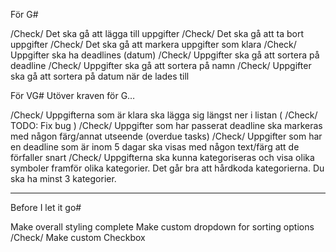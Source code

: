 För G#

/Check/ Det ska gå att lägga till uppgifter
/Check/ Det ska gå att ta bort uppgifter
/Check/ Det ska gå att markera uppgifter som klara
/Check/ Uppgifter ska ha deadlines (datum)
/Check/ Uppgifter ska gå att sortera på deadline
/Check/ Uppgifter ska gå att sortera på namn
/Check/ Uppgifter ska gå att sortera på datum när de lades till


För VG#
Utöver kraven för G…

/Check/ Uppgifterna som är klara ska lägga sig längst ner i listan ( /Check/ TODO: Fix bug )
/Check/ Uppgifter som har passerat deadline ska markeras med någon färg/annat utseende (overdue tasks)
/Check/ Uppgifter som har en deadline som är inom 5 dagar ska visas med någon text/färg att de förfaller snart
/Check/ Uppgifterna ska kunna kategoriseras och visa olika symboler framför olika kategorier. Det går bra att hårdkoda kategorierna. Du ska ha minst 3 kategorier.

-------------------------------

Before I let it go#

Make overall styling complete
Make custom dropdown for sorting options
/Check/ Make custom Checkbox